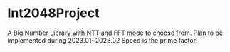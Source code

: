 # Int2048Project
A Big Number Library with NTT and FFT mode to choose from.
Plan to be implemented during 2023.01~2023.02
Speed is the prime factor!
